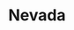 ---
title: "Nevada"
hashtag: "nevada"
borders:
  - Arizona
  - California
  - Idaho
  - Oregon
  - Utah
tags:
  - State
  - United States
---